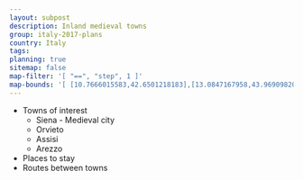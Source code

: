 ```yaml
---
layout: subpost
description: Inland medieval towns
group: italy-2017-plans
country: Italy
tags: 
planning: true
sitemap: false
map-filter: '[ "==", "step", 1 ]'
map-bounds: '[ [10.7666015583,42.6501218183],[13.0847167958,43.9690982013]]'
---
```


- Towns of interest
	- Siena - Medieval city
	- Orvieto
	- Assisi
	- Arezzo
- Places to stay
- Routes between towns